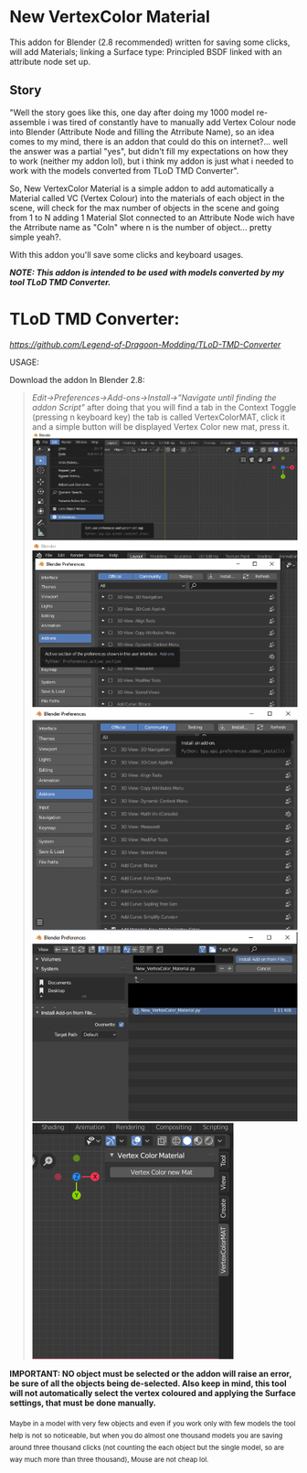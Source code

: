 # New VertexColor Material
This addon for Blender (2.8 recommended) written for saving some clicks, will add Materials; linking a Surface type: Principled BSDF linked with an attribute node set up.

## Story
"Well the story goes like this, one day after doing my 1000 model re-assemble i was tired of constantly have to manually add Vertex Colour node into Blender (Attribute Node and filling the Atrribute Name), so an idea comes to my mind, there is an addon that could do this on internet?... well the answer was a partial "yes", but didn't fill my expectations on how they to work (neither my addon lol), but i think my addon is just what i needed to work with the models converted from TLoD TMD Converter".

So, New VertexColor Material is a simple addon to add automatically a Material called VC (Vertex Colour) into the materials of each object in the scene, will check for the max number of objects in the scene and going from 1 to N adding 1 Material Slot connected to an Attribute Node wich have the Atrribute name as "Coln" where n is the number of object... pretty simple yeah?.

With this addon you'll save some clicks and keyboard usages.

***NOTE: This addon is intended to be used with models converted by my tool TLoD TMD Converter.***
# TLoD TMD Converter:
*https://github.com/Legend-of-Dragoon-Modding/TLoD-TMD-Converter*

USAGE:

Download the addon
In Blender 2.8: 
>*Edit->Preferences->Add-ons->Install->"Navigate until finding the addon Script"*
after doing that you will find a tab in the Context Toggle (pressing n keyboard key)
the tab is called VertexColorMAT, click it and a simple button will be displayed Vertex Color new mat, press it.
![alt text](https://github.com/Legend-of-Dragoon-Modding/new-vertexcolor-material/blob/main/Images/Pref_Blend.png)
![alt text](https://github.com/Legend-of-Dragoon-Modding/new-vertexcolor-material/blob/main/Images/Addons_Blend.png)
![alt text](https://github.com/Legend-of-Dragoon-Modding/new-vertexcolor-material/blob/main/Images/Install_Blend.png)
![alt text](https://github.com/Legend-of-Dragoon-Modding/new-vertexcolor-material/blob/main/Images/NewSelect_Blend.png)
![alt text](https://github.com/Legend-of-Dragoon-Modding/new-vertexcolor-material/blob/main/Images/Tab_Button.png)

**__IMPORTANT:__ NO object must be selected or the addon will raise an error, be sure of all the objects being de-selected. Also keep in mind, this tool will not automatically select the vertex coloured and applying the Surface settings, that must be done manually.**

<sub>Maybe in a model with very few objects and even if you work only with few models the tool help is not so noticeable, but when you do almost one thousand models you are saving around three thousand clicks (not counting the each object but the single model, so are way much more than three thousand), Mouse are not cheap lol.</sub>
